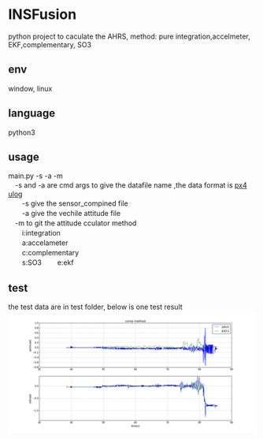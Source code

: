 # INSFusion
python project to caculate the AHRS, method: pure integration,accelmeter, EKF,complementary, SO3

## env
window, linux

## language
python3

## usage
main.py -s <sensorfile> -a <attfile> -m <method>  
　-s and -a are cmd args to give the datafile name ,the data format is [px4 ulog](https://github.com/PX4/pyulog)  
　　-s give the sensor_compined file  
　　-a give the vechile attitude file  
　-m to git the attitude cculator method   
　　i:integration  
　　a:accelameter  
　　c:complementary  
　　s:SO3
　　e:ekf  

## test
the test data are in test folder, below is one test result
![Image text](https://github.com/akstuki/INSFusion/blob/master/img/com.png)
